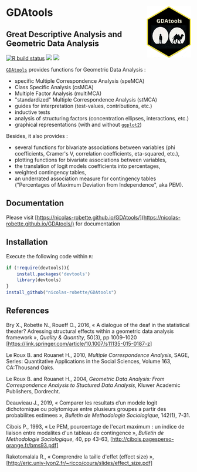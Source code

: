 # **GDAtools** <img src="man/figures/GDAtools.png" height=140px width=120px alt="" align="right" />

## Great Descriptive Analysis and Geometric Data Analysis

<!-- badges: start -->
  [![R build status](https://github.com/nicolas-robette/GDAtools/workflows/R-CMD-check/badge.svg)](https://github.com/nicolas-robette/GDAtools/actions)
  [![](https://www.r-pkg.org/badges/version/GDAtools?color=blue)](https://cran.r-project.org/package=GDAtools)
  [![](http://cranlogs.r-pkg.org/badges/last-month/GDAtools?color=orange)](https://cran.r-project.org/package=GDAtools)
<!-- badges: end -->

[`GDAtools`](https://nicolas-robette.github.io/GDAtools/) provides functions for Geometric Data Analysis :

* specific Multiple Correspondence Analysis (speMCA)
* Class Specific Analysis (csMCA)
* Multiple Factor Analysis (multiMCA)
* "standardized" Multiple Correspondence Analysis (stMCA)
* guides for interpretation (test-values, contributions, etc.)
* inductive tests
* analysis of structuring factors (concentration ellipses, interactions, etc.)
* graphical representations (with and without [`ggplot2`](https://ggplot2.tidyverse.org/))

Besides, it also provides :

* several functions for bivariate associations between variables (phi coefficients, Cramer's V, correlation coefficients, eta-squared, etc.),
* plotting functions for bivariate associations between variables,
* the translation of logit models coefficients into percentages,
* weighted contingency tables,
* an underrated association measure for contingency tables ("Percentages of Maximum Deviation from Independence", aka PEM).

## Documentation

Please visit [https://nicolas-robette.github.io/GDAtools/](https://nicolas-robette.github.io/GDAtools/) for documentation

## Installation

Execute the following code within `R`:

``` r
if (!require(devtools)){
    install.packages('devtools')
    library(devtools)
}
install_github("nicolas-robette/GDAtools")
```

## References

Bry X., Robette N., Roueff O., 2016, « A dialogue of the deaf in the statistical theater? Adressing structural effects within a geometric data analysis framework », *Quality & Quantity*, 50(3), pp 1009–1020 [https://link.springer.com/article/10.1007/s11135-015-0187-z]

Le Roux B. and Rouanet H., 2010, *Multiple Correspondence Analysis*, SAGE, Series: Quantitative Applications in the Social Sciences, Volume 163, CA:Thousand Oaks.

Le Roux B. and Rouanet H., 2004, *Geometric Data Analysis: From Correspondence Analysis to Stuctured Data Analysis*, Kluwer Academic Publishers, Dordrecht.

Deauvieau J., 2019, « Comparer les resultats d’un modele logit dichotomique ou polytomique entre plusieurs groupes a partir des probabilites estimees »,  *Bulletin de Methodologie Sociologique*, 142(1), 7-31.

Cibois P., 1993, « Le PEM, pourcentage de l'ecart maximum : un indice de liaison entre modalites d'un tableau de contingence », *Bulletin de Methodologie Sociologique*, 40, pp 43-63, [http://cibois.pagesperso-orange.fr/bms93.pdf]

Rakotomalala R., « Comprendre la taille d'effet (effect size) », [http://eric.univ-lyon2.fr/~ricco/cours/slides/effect_size.pdf]
